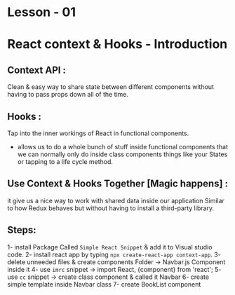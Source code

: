 # Lesson - 01 
 
# React context & Hooks - Introduction 

## Context API : 
Clean & easy way to share state between different components without having to pass props down all of the time. 

## Hooks : 
Tap into the inner workings of React in functional components.
- allows us to do a whole bunch of stuff inside functional components that we can normally only do inside class components 
things like your States or tapping to a life cycle method. 

## Use Context & Hooks Together  [Magic happens] :
it give us a nice way to work with shared data inside our application Similar to how Redux behaves but 
without having to install a third-party library.


## Steps:  
1- install Package Called `Simple React Snippet` & add it to Visual studio code.
2- install react app by typing `npx create-react-app context-app`. 
3- delete unneeded files & create components Folder -> Navbar.js Component inside it 
4- use `imrc` snippet -> import React, {component} from 'react';
5- use `cc` snippet -> create class component & called it Navbar 
6- create simple template inside Navbar class 
7- create BookList component 


